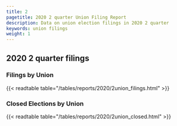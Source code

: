```yaml
---
title: 2
pagetitle: 2020 2 quarter Union Filing Report
description: Data on union election filings in 2020 2 quarter 
keywords: union filings
weight: 1
---
```


## 2020 2 quarter filings

### Filings by Union
{{< readtable table="/tables/reports/2020/2union_filings.html" >}}

### Closed Elections by Union
{{< readtable table="/tables/reports/2020/2union_closed.html" >}}
